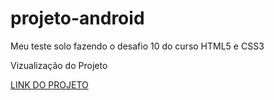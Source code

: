 # projeto-android
 Meu teste solo fazendo o desafio 10 do curso HTML5 e CSS3

 Vizualização do Projeto

<a href='https://cezariopedro.github.io/projeto-android/'>LINK DO PROJETO</a>